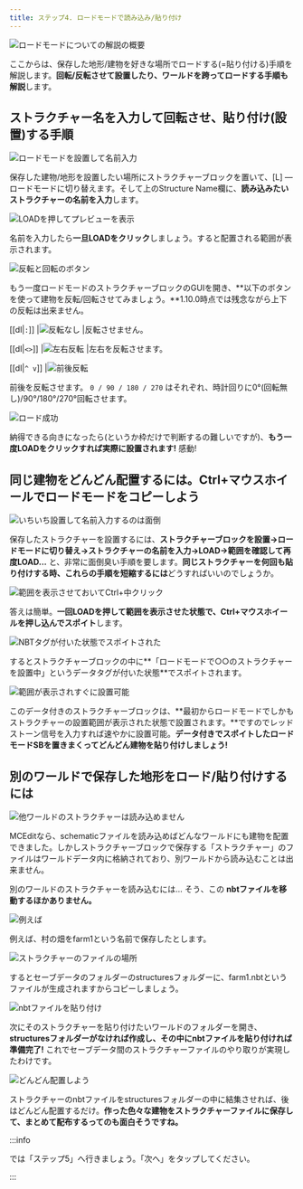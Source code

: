 ```yaml
---
title: ステップ4. ロードモードで読み込み/貼り付け
---
```


![ロードモードについての解説の概要](https://cdn-ak.f.st-hatena.com/images/fotolife/s/sasigume/20210208/20210208092441.jpg)

ここからは、保存した地形/建物を好きな場所でロードする(=貼り付ける)手順を解説します。**回転/反転させて設置したり、ワールドを跨ってロードする手順も解説**します。

## ストラクチャー名を入力して回転させ、貼り付け(設置)する手順

![ロードモードを設置して名前入力](https://cdn-ak.f.st-hatena.com/images/fotolife/s/sasigume/20210208/20210208091021.png)

保存した建物/地形を設置したい場所にストラクチャーブロックを置いて、\[L\] ― ロードモードに切り替えます。そして上のStructure Name欄に、**読み込みたいストラクチャーの名前を入力**します。

![LOADを押してプレビューを表示](https://cdn-ak.f.st-hatena.com/images/fotolife/s/sasigume/20210208/20210208111520.png)

名前を入力したら**一旦LOADをクリック**しましょう。すると配置される範囲が表示されます。

![反転と回転のボタン](https://cdn-ak.f.st-hatena.com/images/fotolife/s/sasigume/20210208/20210208105907.png)

もう一度ロードモードのストラクチャーブロックのGUIを開き、**以下のボタンを使って建物を反転/回転させてみましょう。**1.10.0時点では残念ながら上下の反転は出来ません。

[[dl|`:`]]
|![反転なし](https://cdn-ak.f.st-hatena.com/images/fotolife/s/sasigume/20210208/20210208111944.jpg)
|反転させません。

[[dl|`<>`]]
|![左右反転](https://cdn-ak.f.st-hatena.com/images/fotolife/s/sasigume/20210208/20210208111947.jpg)
|左右を反転させます。

[[dl|`^ v`]]
|![前後反転](https://cdn-ak.f.st-hatena.com/images/fotolife/s/sasigume/20210208/20210208111952.jpg)

前後を反転させます。 `0 / 90 / 180 / 270` はそれぞれ、時計回りに0°(回転無し)/90°/180°/270°回転させます。

![ロード成功](https://cdn-ak.f.st-hatena.com/images/fotolife/s/sasigume/20210208/20210208091954.png)

納得できる向きになったら(というか枠だけで判断するの難しいですが)、**もう一度LOADをクリックすれば実際に設置されます!** 感動!

## 同じ建物をどんどん配置するには。Ctrl+マウスホイールでロードモードをコピーしよう

![いちいち設置して名前入力するのは面倒](https://cdn-ak.f.st-hatena.com/images/fotolife/s/sasigume/20210208/20210208121806.png)

保存したストラクチャーを設置するには、**ストラクチャーブロックを設置→ロードモードに切り替え→ストラクチャーの名前を入力→LOAD→範囲を確認して再度LOAD…** と、非常に面倒臭い手順を要します。**同じストラクチャーを何回も貼り付けする時、これらの手順を短縮するには**どうすればいいのでしょうか。

![範囲を表示させておいてCtrl+中クリック](https://cdn-ak.f.st-hatena.com/images/fotolife/s/sasigume/20210208/20210208090149.png)

答えは簡単。**一回LOADを押して範囲を表示させた状態で、Ctrl+マウスホイールを押し込んでスポイト**します。

![NBTタグが付いた状態でスポイトされた](https://cdn-ak.f.st-hatena.com/images/fotolife/s/sasigume/20210208/20210208091958.png)

するとストラクチャーブロックの中に**「ロードモードで○○のストラクチャーを設置中」というデータタグが付いた状態**でスポイトされます。

![範囲が表示されすぐに設置可能](https://cdn-ak.f.st-hatena.com/images/fotolife/s/sasigume/20210208/20210208104427.png)

このデータ付きのストラクチャーブロックは、**最初からロードモードでしかもストラクチャーの設置範囲が表示された状態で設置されます。**ですのでレッドストーン信号を入力すれば速やかに設置可能。**データ付きでスポイトしたロードモードSBを置きまくってどんどん建物を貼り付けしましょう!**

## 別のワールドで保存した地形をロード/貼り付けするには

![他ワールドのストラクチャーは読み込めません](https://cdn-ak.f.st-hatena.com/images/fotolife/s/sasigume/20210208/20210208111955.jpg)

MCEditなら、schematicファイルを読み込めばどんなワールドにも建物を配置できました。しかしストラクチャーブロックで保存する「ストラクチャー」のファイルはワールドデータ内に格納されており、別ワールドから読み込むことは出来ません。

別のワールドのストラクチャーを読み込むには… そう、この **nbtファイルを移動するほかありません。**

![例えば](https://cdn-ak.f.st-hatena.com/images/fotolife/s/sasigume/20210208/20210208101024.png)

例えば、村の畑をfarm1という名前で保存したとします。

![ストラクチャーのファイルの場所](https://cdn-ak.f.st-hatena.com/images/fotolife/s/sasigume/20210208/20210208105426.jpg)

するとセーブデータのフォルダーのstructuresフォルダーに、farm1.nbtというファイルが生成されますからコピーしましょう。

![nbtファイルを貼り付け](https://cdn-ak.f.st-hatena.com/images/fotolife/s/sasigume/20210208/20210208103905.jpg)

次にそのストラクチャーを貼り付けたいワールドのフォルダーを開き、**structuresフォルダーがなければ作成し、その中にnbtファイルを貼り付ければ準備完了!** これでセーブデータ間のストラクチャーファイルのやり取りが実現したわけです。

![どんどん配置しよう](https://cdn-ak.f.st-hatena.com/images/fotolife/s/sasigume/20210208/20210208091217.png)

ストラクチャーのnbtファイルをstructuresフォルダーの中に結集させれば、後はどんどん配置するだけ。**作った色々な建物をストラクチャーファイルに保存して、まとめて配布するってのも面白そうですね。**

:::info

では「ステップ5」へ行きましょう。「次へ」をタップしてください。

:::
